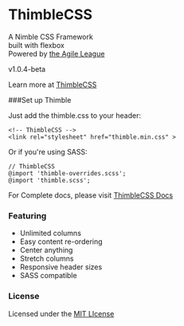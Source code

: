 ThimbleCSS
==============

A Nimble CSS Framework  
built with flexbox  
Powered by [the Agile League](http://agileleague.com/)

v1.0.4-beta  

Learn more at [ThimbleCSS](http://thimblecss.com/)



###Set up Thimble

Just add the thimble.css to your header:<br />

```
<!-- ThimbleCSS -->
<link rel="stylesheet" href="thimble.min.css" >
```

Or if you're using SASS:
```
// ThimbleCSS
@import 'thimble-overrides.scss';
@import 'thimble.scss';
```

For Complete docs, please visit [ThimbleCSS Docs](http://thimblecss.com/docs)



### Featuring
* Unlimited columns
* Easy content re-ordering
* Center anything
* Stretch columns
* Responsive header sizes
* SASS compatible



### License

Licensed under the [MIT LIcense](http://opensource.org/licenses/MIT)
